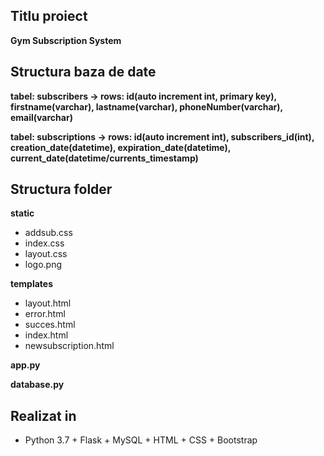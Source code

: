 ## Titlu proiect
**Gym Subscription System**

## Structura baza de date

**tabel: subscribers -> rows: id(auto increment int, primary key), firstname(varchar), lastname(varchar), phoneNumber(varchar), email(varchar)**

**tabel: subscriptions -> rows: id(auto increment int), subscribers_id(int), creation_date(datetime), expiration_date(datetime), current_date(datetime/currents_timestamp)**

## Structura folder

  **static**
 * addsub.css
 * index.css
 * layout.css
 * logo.png

  **templates**
 * layout.html
 * error.html
 * succes.html
 * index.html
 * newsubscription.html

 **app.py**
 
 **database.py**


## Realizat in
* Python 3.7 + Flask + MySQL + HTML + CSS + Bootstrap

